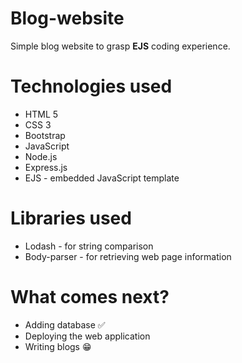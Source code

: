 # Blog-website

Simple blog website to grasp <strong>EJS</strong> coding experience.

<h1>Technologies used</h1>

- HTML 5
- CSS 3
- Bootstrap
- JavaScript
- Node.js
- Express.js
- EJS - embedded JavaScript template

<h1> Libraries used </h1>

- Lodash - for string comparison
- Body-parser - for retrieving web page information

<h1>What comes next?</h1>

- Adding database ✅
- Deploying the web application
- Writing blogs 😁
